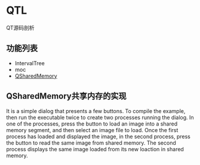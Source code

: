 # QTL
QT源码剖析

## 功能列表

* IntervalTree
* moc
* [QSharedMemory](#QSharedMemory)


<a id="QSharedMemory"></a>

## QSharedMemory共享内存的实现

<p> It is a simple dialog that presents a few buttons. To compile the
  example, then run the executable twice
  to create two processes running the dialog. In one of the processes,
  press the button to load an image into a shared memory segment, and
  then select an image file to load. Once the first process has loaded
  and displayed the image, in the second process, press the button to
  read the same image from shared memory. The second process displays
  the same image loaded from its new loaction in shared memory.</p>